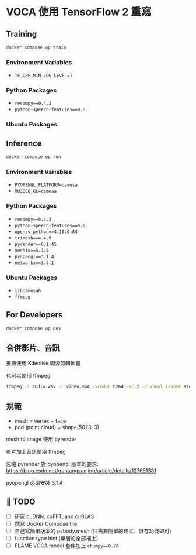# VOCA 使用 TensorFlow 2 重寫

## Training

```sh
docker compose up train
```

### Environment Variables

- `TF_CPP_MIN_LOG_LEVEL=1`

### Python Packages

- `resampy==0.4.3`
- `python-speech-features==0.6`

### Ubuntu Packages

## Inference

```sh
docker compose up run
```

### Environment Variables

- `PYOPENGL_PLATFORM=osmesa`
- `MUJOCO_GL=osmesa`

### Python Packages

- `resampy==0.4.3`
- `python-speech-features==0.6`
- `opencv-python==4.10.0.84`
- `trimesh==4.4.9`
- `pyrender==0.1.45`
- `meshio==5.3.5`
- `pyopengl==3.1.4`
- `networkx==3.4.1`

### Ubuntu Packages

- `libosmesa6`
- `ffmpeg`

## For Developers

```sh
docker compose up dev
```

## 合併影片、音訊

推薦使用 Kdenlive 開源剪輯軟體

也可以使用 ffmpeg

```sh
ffmpeg -i audio.wav -i video.mp4 -vcodec h264 -ac 2 -channel_layout stereo -pix_fmt yuv420p merged.mp4
```

## 規範

- mesh = vertex + face
- pcd (point cloud) = shape(5023, 3)

mesh to image 使用 pyrender

影片加上音訊使用 ffmpeg

忽略 pyrender 對 pyopengl 版本的要求: https://blog.csdn.net/guntangsanjing/article/details/127651381

pyopengl 必須安裝 3.1.4

## 🎯 TODO

- [ ] 研究 cuDNN, cuFFT, and cuBLAS
- [ ] 撰寫 Docker Compose file
- [ ] 自己寫簡單版本的 psbody.mesh (只需要簡單的建立、儲存功能即可)
- [ ] function type hint (單層的全部補上)
- [ ] FLAME VOCA model 套件加上 `chumpy==0.70`

